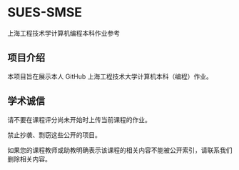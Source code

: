 # SUES-SMSE

上海工程技术学计算机编程本科作业参考


## 项目介绍

本项目旨在展示本人 GitHub 上海工程技术大学计算机本科（编程）作业。

## 学术诚信

请不要在课程评分尚未开始时上传当前课程的作业。

禁止抄袭、剽窃这些公开的项目。

如果您的课程教师或助教明确表示该课程的相关内容不能被公开索引，请联系我们删除相关内容。

